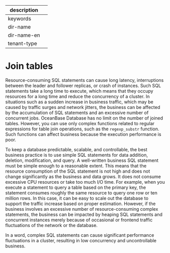 |description||
|---|---|
|keywords||
|dir-name||
|dir-name-en||
|tenant-type||

# Join tables

Resource-consuming SQL statements can cause long latency, interruptions between the leader and follower replicas, or crash of instances. Such SQL statements take a long time to execute, which means that they occupy resources for a long time and reduce the concurrency of a cluster. In situations such as a sudden increase in business traffic, which may be caused by traffic surges and network jitters, the business can be affected by the accumulation of SQL statements and an excessive number of concurrent jobs. OceanBase Database has no limit on the number of joined tables. However, you can use only complex functions related to regular expressions for table join operations, such as the `regexp_substr` function. Such functions can affect business because the execution performance is poor.

To keep a database predictable, scalable, and controllable, the best business practice is to use simple SQL statements for data addition, deletion, modification, and query. A well-written business SQL statement must be simple enough to a reasonable extent. This means that the resource consumption of the SQL statement is not high and does not change significantly as the business and data grows. It does not consume excessive CPU resources or take too much I/O time. For example, when you execute a statement to query a table based on the primary key, the statement consumes roughly the same resource to query one row or ten million rows. In this case, it can be easy to scale out the database to support the traffic increase based on proper estimation. However, if the business involves an excessive number of resource-consuming complex statements, the business can be impacted by heaping SQL statements and concurrent instances merely because of occasional or frontend traffic fluctuations of the network or the database.

In a word, complex SQL statements can cause significant performance fluctuations in a cluster, resulting in low concurrency and uncontrollable business.
